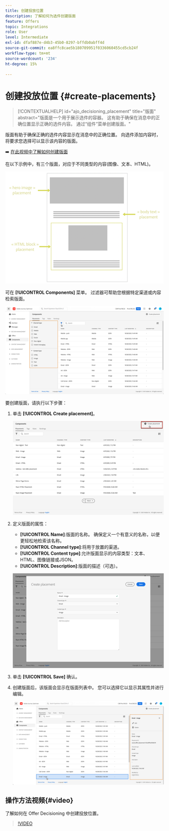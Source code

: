 ```yaml
---
title: 创建投放位置
description: 了解如何为选件创建版面
feature: Offers
topic: Integrations
role: User
level: Intermediate
exl-id: dfaf887e-d4b3-45b0-8297-bffdb0abff4d
source-git-commit: ea8ffc8cae5b180709951f0336060455cd5cb24f
workflow-type: tm+mt
source-wordcount: '234'
ht-degree: 15%

---
```


# 创建投放位置 {#create-placements}

>[!CONTEXTUALHELP]
>id="ajo_decisioning_placement"
>title="版面"
>abstract="版面是一个用于展示选件的容器。 这有助于确保在消息中的正确位置显示正确的选件内容。 通过“组件”菜单创建版面。"

版面有助于确保正确的选件内容显示在消息中的正确位置。 向选件添加内容时，将要求您选择可以显示该内容的版面。

➡️ [在此视频中了解如何创建版面](#video)

在以下示例中，有三个版面，对应于不同类型的内容(图像、文本、HTML)。

![](../assets/offers_placement_schema.png)

可在 **[!UICONTROL Components]** 菜单。 过滤器可帮助您根据特定渠道或内容检索版面。

![](../assets/placements_filter.png)

要创建版面，请执行以下步骤：

1. 单击 **[!UICONTROL Create placement]**。

   ![](../assets/offers_placement_creation.png)

1. 定义版面的属性：

   * **[!UICONTROL Name]**:版面的名称。 确保定义一个有意义的名称，以便更轻松地检索该名称。
   * **[!UICONTROL Channel type]**:将用于放置的渠道。
   * **[!UICONTROL Content type]**:允许版面显示的内容类型：文本、HTML、图像链接或JSON。
   * **[!UICONTROL Description]**:版面的描述（可选）。

   ![](../assets/offers_placement_creation_properties.png)

1. 单击 **[!UICONTROL Save]** 确认。

1. 创建版面后，该版面会显示在版面列表中。 您可以选择它以显示其属性并进行编辑。

   ![](../assets/placement_created.png)

## 操作方法视频{#video}

了解如何在 Offer Decisioning 中创建投放位置。

>[!VIDEO](https://video.tv.adobe.com/v/329372?quality=12)

